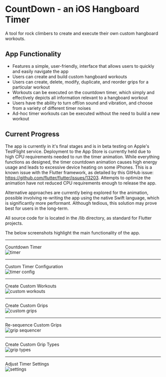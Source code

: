# CountDown - an iOS Hangboard Timer

A tool for rock climbers to create and execute their own custom hangboard workouts.

## App Functionality
- Features a simple, user-friendly, interface that allows users to quickly and easily navigate the app
- Users can create and build custom hangboard workouts
- Users can create, delete, modify, duplicate, and reorder grips for a particular workout
- Workouts can be executed on the countdown timer, which simply and effectively depicts all information relevant to a hangboard workout
- Users have the ability to turn off/on sound and vibration, and choose from a variety of different timer noises
- Ad-hoc timer workouts can be executed without the need to build a new workout

## Current Progress

The app is currently in it's final stages and is in beta testing on Apple's TestFlight service. Deployment to the App Store is currently held due to high CPU requirements needed to run the timer animation. While everything functions as designed, the timer countdown animation causes high energy usage and leads to excessive device heating on some iPhones. This is a known issue with the Flutter framework, as detailed by this GitHub issue: https://github.com/flutter/flutter/issues/13203. Attempts to optimize the animation have not reduced CPU requirements enough to release the app.

Alternative approaches are currently being explored for the animation, possible involving re-writing the app using the native Swift language, which is significantly more performant. Although tedious, this solution may prove best for users in the long-term.

All source code for is located in the /lib directory, as standard for Flutter projects. 

The below screenshots highlight the main functionality of the app.  

***************
Countdown Timer  
![timer](screenshots/timer.png)  

***************
Custom Timer Configuration  
![timer config](screenshots/configure_timer.png)  

***************
Create Custom Workouts  
![custom workouts](screenshots/my_workouts.png)  

***************
Create Custom Grips  
![custom grips](screenshots/add_grip.png)  

***************
Re-sequence Custom Grips  
![grip sequencer](screenshots/grip_sequence.gif)  

***************
Create Custom Grip Types  
![grip types](screenshots/grip_types.png)  

***************
Adjust Timer Settings  
![settings](screenshots/settings.png)  
